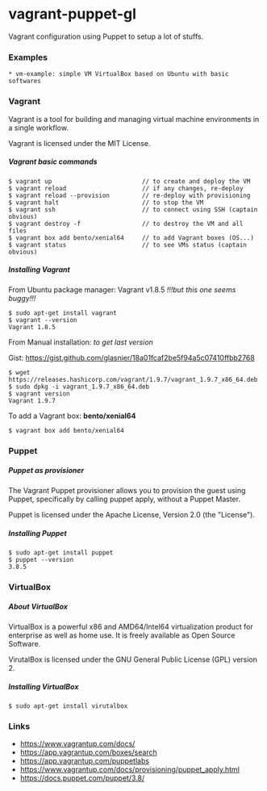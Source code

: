 # vagrant-puppet-gl

Vagrant configuration using Puppet to setup a lot of stuffs.


### Examples

    * vm-example: simple VM VirtualBox based on Ubuntu with basic softwares


### Vagrant

Vagrant is a tool for building and managing virtual machine environments in a
single workflow.

Vagrant is licensed under the MIT License.


##### Vagrant basic commands

    $ vagrant up                         // to create and deploy the VM
    $ vagrant reload                     // if any changes, re-deploy
    $ vagrant reload --provision         // re-deploy with provisioning
    $ vagrant halt                       // to stop the VM
    $ vagrant ssh                        // to connect using SSH (captain obvious)
    $ vagrant destroy -f                 // to destroy the VM and all files
    $ vagrant box add bento/xenial64     // to add Vagrant boxes (OS...)
    $ vagrant status                     // to see VMs status (captain obvious)


##### Installing Vagrant

From Ubuntu package manager: Vagrant v1.8.5 _!!!but this one seems buggy!!!_

    $ sudo apt-get install vagrant
    $ vagrant --version
    Vagrant 1.8.5

From Manual installation: _to get last version_

 Gist: https://gist.github.com/glasnier/18a01fcaf2be5f94a5c07410ffbb2768

    $ wget https://releases.hashicorp.com/vagrant/1.9.7/vagrant_1.9.7_x86_64.deb
    $ sudo dpkg -i vagrant_1.9.7_x86_64.deb
    $ vagrant version
    Vagrant 1.9.7

To add a Vagrant box: __bento/xenial64__

    $ vagrant box add bento/xenial64


### Puppet

##### Puppet as provisioner

The Vagrant Puppet provisioner allows you to provision the guest using Puppet,
specifically by calling puppet apply, without a Puppet Master.

Puppet is licensed under the Apache License, Version 2.0 (the "License").


##### Installing Puppet

    $ sudo apt-get install puppet
    $ puppet --version
    3.8.5


### VirtualBox

##### About VirtualBox

VirtualBox is a powerful x86 and AMD64/Intel64 virtualization product for
enterprise as well as home use. It is freely available as Open Source Software.

VirutalBox is licensed under the GNU General Public License (GPL) version 2.


##### Installing VirtualBox

    $ sudo apt-get install virutalbox


### Links

+ https://www.vagrantup.com/docs/
+ https://app.vagrantup.com/boxes/search
+ https://app.vagrantup.com/puppetlabs
+ https://www.vagrantup.com/docs/provisioning/puppet_apply.html
+ https://docs.puppet.com/puppet/3.8/